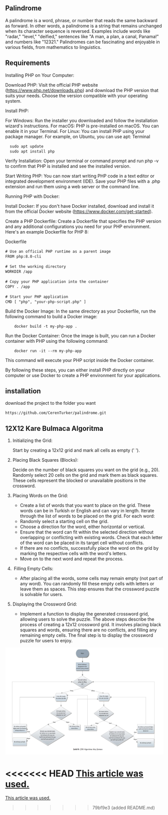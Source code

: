 ## Palindrome

A palindrome is a word, phrase, or number that reads the same backward as forward. In other words, a palindrome is a string that remains unchanged when its character sequence is reversed. Examples include words like "radar," "level," "deified," sentences like "A man, a plan, a canal, Panama!" and numbers like "12321." Palindromes can be fascinating and enjoyable in various fields, from mathematics to linguistics.

## Requirements

Installing PHP on Your Computer:

Download PHP: Visit the official PHP website (https://www.php.net/downloads.php) and download the PHP version that suits your needs. Choose the version compatible with your operating system.

Install PHP:

For Windows: Run the installer you downloaded and follow the installation wizard's instructions.
For macOS: PHP is pre-installed on macOS. You can enable it in your Terminal.
For Linux: You can install PHP using your package manager. For example, on Ubuntu, you can use apt:
Terminal
```
  sudo apt update
  sudo apt install php
```
Verify Installation: Open your terminal or command prompt and run php -v to confirm that PHP is installed and see the installed version.

Start Writing PHP: You can now start writing PHP code in a text editor or integrated development environment (IDE). Save your PHP files with a .php extension and run them using a web server or the command line.

Running PHP with Docker:

Install Docker: If you don't have Docker installed, download and install it from the official Docker website (https://www.docker.com/get-started).

Create a PHP Dockerfile: Create a Dockerfile that specifies the PHP version and any additional configurations you need for your PHP environment. Here's an example Dockerfile for PHP 8:

Dockerfile
```
# Use an official PHP runtime as a parent image
FROM php:8.0-cli

# Set the working directory
WORKDIR /app

# Copy your PHP application into the container
COPY . /app

# Start your PHP application
CMD [ "php", "your-php-script.php" ]
```
Build the Docker Image: In the same directory as your Dockerfile, run the following command to build a Docker image:

```
    docker build -t my-php-app .
```
Run the Docker Container: Once the image is built, you can run a Docker container with PHP using the following command:

```
    docker run -it --rm my-php-app
```
This command will execute your PHP script inside the Docker container.

By following these steps, you can either install PHP directly on your computer or use Docker to create a PHP environment for your applications.

## installation

download the project to the folder you want
```
https://github.com/CerenTurker/palindrome.git
```

## 12X12 Kare Bulmaca Algoritma

1.  Initializing the Grid:

    Start by creating a 12x12 grid and mark all cells as empty (' ').

2.  Placing Black Squares (Blocks):

    Decide on the number of black squares you want on the grid (e.g., 20).
    Randomly select 20 cells on the grid and mark them as black squares. These cells represent the blocked or unavailable positions in the crossword.

3.  Placing Words on the Grid:

    - Create a list of words that you want to place on the grid. These words can be in Turkish or English and can vary in length.
    Iterate through the list of words to be placed on the grid.
    For each word:
    - Randomly select a starting cell on the grid.
    - Choose a direction for the word, either horizontal or vertical.
    - Ensure that the word can fit within the selected direction without overlapping or conflicting with existing words. Check that each letter of the word can be placed in its target cell without conflicts.
    - If there are no conflicts, successfully place the word on the grid by marking the respective cells with the word's letters.
    - Move on to the next word and repeat the process.
4.  Filling Empty Cells:
    - After placing all the words, some cells may remain empty (not part of any word). You can randomly fill these empty cells with letters or leave them as spaces. This step ensures that the crossword puzzle is solvable for users.
5.  Displaying the Crossword Grid:
    - Implement a function to display the generated crossword grid, allowing users to solve the puzzle.
The above steps describe the process of creating a 12x12 crossword grid. It involves placing black squares and words, ensuring there are no conflicts, and filling any remaining empty cells. The final step is to display the crossword puzzle for users to enjoy.

 ![Alt text](https://github.com/CerenTurker/palindrome/blob/main/algorithm.png)

<<<<<<< HEAD
 [This article was used. ](https://www.researchgate.net/publication/334491580_Cevrimici_Dinamik_Bir_Capraz_Bulmaca_Uretme_Algoritmasi_ve_Performansi_An_Online_Dynamic_Cross-Puzzle_Generation_Algorithm_and_Its_Performance)
=======
 [This article was used. ](https://www.researchgate.net/publication/334491580_Cevrimici_Dinamik_Bir_Capraz_Bulmaca_Uretme_Algoritmasi_ve_Performansi_An_Online_Dynamic_Cross-Puzzle_Generation_Algorithm_and_Its_Performance)
>>>>>>> 79bf9e3 (added README.md)

